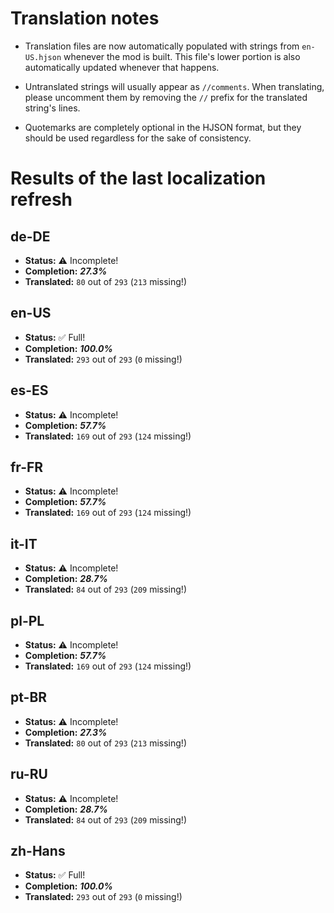 # Translation notes
- Translation files are now automatically populated with strings from `en-US.hjson` whenever the mod is built. This file's lower portion is also automatically updated whenever that happens.

- Untranslated strings will usually appear as `//comments`. When translating, please uncomment them by removing the `//` prefix for the translated string's lines.

- Quotemarks are completely optional in the HJSON format, but they should be used regardless for the sake of consistency.

# Results of the last localization refresh

## de-DE
- **Status:** ⚠️ Incomplete!
- **Completion:** ***27.3%***
- **Translated:** `80` out of `293` (`213` missing!)

## en-US
- **Status:** ✅ Full!
- **Completion:** ***100.0%***
- **Translated:** `293` out of `293` (`0` missing!)

## es-ES
- **Status:** ⚠️ Incomplete!
- **Completion:** ***57.7%***
- **Translated:** `169` out of `293` (`124` missing!)

## fr-FR
- **Status:** ⚠️ Incomplete!
- **Completion:** ***57.7%***
- **Translated:** `169` out of `293` (`124` missing!)

## it-IT
- **Status:** ⚠️ Incomplete!
- **Completion:** ***28.7%***
- **Translated:** `84` out of `293` (`209` missing!)

## pl-PL
- **Status:** ⚠️ Incomplete!
- **Completion:** ***57.7%***
- **Translated:** `169` out of `293` (`124` missing!)

## pt-BR
- **Status:** ⚠️ Incomplete!
- **Completion:** ***27.3%***
- **Translated:** `80` out of `293` (`213` missing!)

## ru-RU
- **Status:** ⚠️ Incomplete!
- **Completion:** ***28.7%***
- **Translated:** `84` out of `293` (`209` missing!)

## zh-Hans
- **Status:** ✅ Full!
- **Completion:** ***100.0%***
- **Translated:** `293` out of `293` (`0` missing!)

